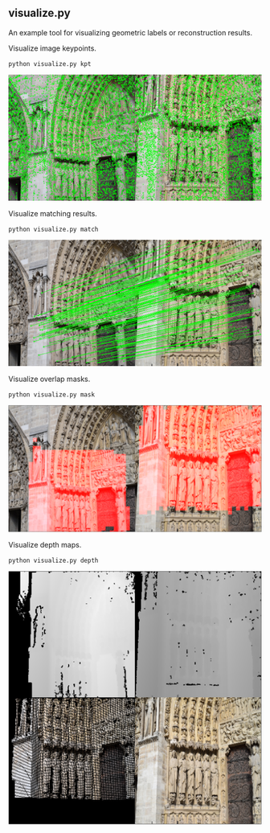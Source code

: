## visualize.py

An example tool for visualizing geometric labels or reconstruction results.

Visualize image keypoints.
```
python visualize.py kpt
```
![Visualization keypoints](../imgs/example_kpt.png)

Visualize matching results.
```
python visualize.py match
```
![Visualiztion matches](../imgs/example_match.png)

Visualize overlap masks.
```
python visualize.py mask
```
![Visualiztion masks](../imgs/example_mask.png)

Visualize depth maps.
```
python visualize.py depth
```
![Visualizeation depths](../imgs/example_depth.png)
